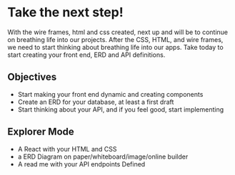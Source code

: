 # Take the next step!

With the wire frames, html and css created, next up and will be to continue on breathing life into our projects. After the CSS, HTML, and wire frames, we need to start thinking about breathing life into our apps. Take today to start creating your front end, ERD and API definitions.

## Objectives

- Start making your front end dynamic and creating components
- Create an ERD for your database, at least a first draft
- Start thinking about your API, and if you feel good, start implementing

## Explorer Mode

- A React with your HTML and CSS
- a ERD Diagram on paper/whiteboard/image/online builder
- A read me with your API endpoints Defined
